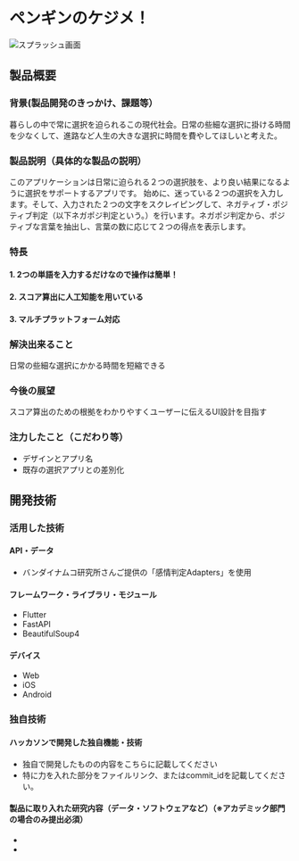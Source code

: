 # ペンギンのケジメ！

![スプラッシュ画面](https://user-images.githubusercontent.com/51113946/139517390-f6173507-6a9b-44fb-b671-407007611d35.png)

## 製品概要
### 背景(製品開発のきっかけ、課題等）
暮らしの中で常に選択を迫られるこの現代社会。日常の些細な選択に掛ける時間を少なくして、進路など人生の大きな選択に時間を費やしてほしいと考えた。
### 製品説明（具体的な製品の説明）
このアプリケーションは日常に迫られる２つの選択肢を、より良い結果になるように選択をサポートするアプリです。
始めに、迷っている２つの選択を入力します。そして、入力された２つの文字をスクレイピングして、ネガティブ・ポジティブ判定（以下ネガポジ判定という。）を行います。ネガポジ判定から、ポジティブな言葉を抽出し、言葉の数に応じて２つの得点を表示します。
### 特長
#### 1. 2つの単語を入力するだけなので操作は簡単！
#### 2. スコア算出に人工知能を用いている
#### 3. マルチプラットフォーム対応

### 解決出来ること
日常の些細な選択にかかる時間を短縮できる
### 今後の展望
スコア算出のための根拠をわかりやすくユーザーに伝えるUI設計を目指す

### 注力したこと（こだわり等）
* デザインとアプリ名
* 既存の選択アプリとの差別化

## 開発技術
### 活用した技術
#### API・データ
* バンダイナムコ研究所さんご提供の「感情判定Adapters」を使用

#### フレームワーク・ライブラリ・モジュール
* Flutter
* FastAPI
* BeautifulSoup4

#### デバイス
* Web
* iOS
* Android

### 独自技術
#### ハッカソンで開発した独自機能・技術
* 独自で開発したものの内容をこちらに記載してください
* 特に力を入れた部分をファイルリンク、またはcommit_idを記載してください。

#### 製品に取り入れた研究内容（データ・ソフトウェアなど）（※アカデミック部門の場合のみ提出必須）
* 
* 
